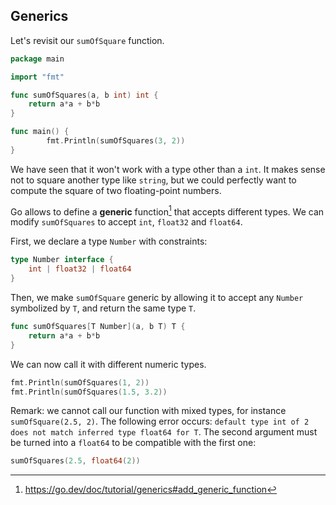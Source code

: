 ## Generics

Let's revisit our `sumOfSquare` function.

```go
package main

import "fmt"

func sumOfSquares(a, b int) int {
    return a*a + b*b
}

func main() {
        fmt.Println(sumOfSquares(3, 2))
}
```

We have seen that it won't work with a type other than a `int`. It makes sense not to square another type like `string`, but we could perfectly want to compute the square of two floating-point numbers.

Go allows to define a **generic** function[^go-generics] that accepts different types. We can modify `sumOfSquares` to accept `int`, `float32` and `float64`.

[^go-generics]: https://go.dev/doc/tutorial/generics#add_generic_function

First, we declare a type `Number` with constraints:

```go
type Number interface {
	int | float32 | float64
}
```

Then, we make `sumOfSquare` generic by allowing it to accept any `Number` symbolized by `T`, and return the same type `T`.

```go
func sumOfSquares[T Number](a, b T) T {
	return a*a + b*b
}
```

We can now call it with different numeric types.

```go
fmt.Println(sumOfSquares(1, 2))
fmt.Println(sumOfSquares(1.5, 3.2))
```

Remark: we cannot call our function with mixed types, for instance `sumOfSquare(2.5, 2)`. The following error occurs: `default type int of 2 does not match inferred type float64 for T`. The second argument must be turned into a `float64` to be compatible with the first one:

```go
sumOfSquares(2.5, float64(2))
```
